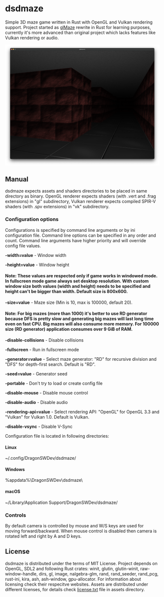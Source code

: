 # dsdmaze
Simple 3D maze game written in Rust with OpenGL and Vulkan rendering support. Project started as [glMaze](https://github.com/DragonSWDev/glMaze) rewrite in Rust for learning purposes, currently it's more advanced than original project which lacks features like Vulkan rendering or audio.

<span style="display:block;text-align:center">![Screenshot](./doc/screenshot.png)

## Manual
dsdmaze expects assets and shaders directories to be placed in same directory as binary. OpenGL renderer expects shaders (with .vert and .frag extensions) in "gl" subdirectory, Vulkan renderer expects compiled SPIR-V shaders (with .spv extensions) in "vk" subdirectory. 

### Configuration options
Configurations is specified by command line arguments or by ini configuration file. Command line options can be specified in any order and count. Command line arguments have higher priority and will override config file values. 

**-width=value** - Window width

**-height=value** - Window height
#### Note: These values are respected only if game works in windowed mode. In fullscreen mode game always set desktop resolution. With custom window size both values (width and height) needs to be specified and height can't be bigger than width. Default size is 800x600.

**-size=value** - Maze size (Min is 10, max is 100000, default 20). 
#### Note: For big mazes (more than 1000) it's better to use RD generator because DFS is pretty slow and generating big mazes will last long time even on fast CPU. Big mazes will also consume more memory. For 100000 size (RD generator) application consumes over 9 GiB of RAM.

**-disable-collisions** - Disable collisions

**-fullscreen** - Run in fullscreen mode

**-generator=value** - Select maze generator: "RD" for recursive division and "DFS" for depth-first search. Default is "RD".

**-seed=value** - Generator seed

**-portable** - Don't try to load or create config file

**-disable-mouse** - Disable mouse control

**-disable-audio** - Disable audio

**-rendering-api=value** - Select rendering API: "OpenGL" for OpenGL 3.3 and "Vulkan" for Vulkan 1.0. Default is Vulkan.

**-disable-vsync** - Disable V-Sync

Configuration file is located in following directories:

#### Linux
~/.config/DragonSWDev/dsdmaze/

#### Windows
%appdata%\DragonSWDev\dsdmaze\

#### macOS
~/Library/Application Support/DragonSWDev/dsdmaze/

### Controls
By default camera is controlled by mouse and W/S keys are used for moving forward/backward. When mouse control is disabled then camera is rotated left and right by A and D keys.

## License
dsdmaze is distributed under the terms of MIT License. Project depends on OpenGL, SDL2 and following Rust crates: winit, glutin, glutin-winit, raw-window-handle, dirs, gl, image, nalgebra-glm, rand, rand_seeder, rand_pcg, rust-ini, kira, ash, ash-window, gpu-allocator. For information about licensing check their respecitve websites. Assets are distributed under different licenses, for details check [license.txt](/assets/license.txt) file in assets directory.  
